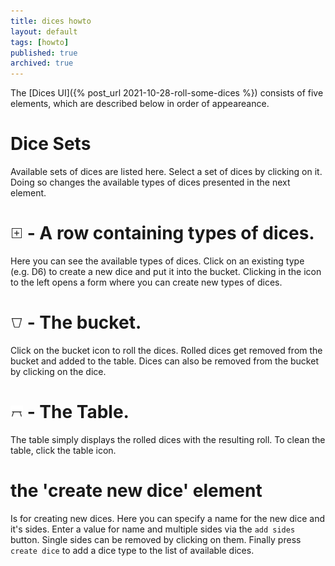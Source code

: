 ```yaml
---
title: dices howto
layout: default
tags: [howto]
published: true
archived: true
---
```

The [Dices UI]({% post_url 2021-10-28-roll-some-dices %}) consists of five elements, which are described below in order of appeareance.

# Dice Sets
Available sets of dices are listed here. Select a set of dices by clicking on it. Doing so changes the available types of dices presented in the next element.

# <img src="/assets/icons/newdice.svg" style="height:20px;width:20px"/> - A row containing types of dices.
Here you can see the available types of dices. Click on an existing type (e.g. D6) to create a new dice and put it into the bucket. Clicking in the icon to the left opens a form where you can create new types of dices.

# <img src="/assets/icons/bucket.svg" style="height:20px;width:20px"/> - The bucket.
Click on the bucket icon to roll the dices. Rolled dices get removed from the bucket and added to the table. Dices can also be removed from the bucket by clicking on the dice.

# <img src="/assets/icons/table.svg" style="height:20px;width:20px"/> - The Table.
The table simply displays the rolled dices with the resulting roll. To clean the table, click the table icon.

# the 'create new dice' element
Is for creating new dices. Here you can specify a name for the new dice and it's sides. Enter a value for name and multiple sides via the `add sides` button. Single sides can be removed by clicking on them. Finally press `create dice` to add a dice type to the list of available dices.
